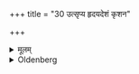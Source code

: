 +++
title = "30 उत्सृप्य हृदयदेशं कृशन"

+++

<details><summary>मूलम्</summary>

उत्सृप्य हृदयदेशं कृशन इति ३०
</details>

<details><summary>Oldenberg</summary>

30. Raising himself (still more, he should touch) the place of the heart with (the formula), 'Kṛśana' (ibid. 22).
</details>
